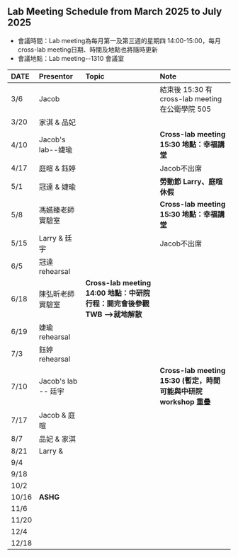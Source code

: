 ## Lab Meeting Schedule from March 2025 to July 2025  
- 會議時間：Lab meeting為每月第一及第三週的星期四 14:00-15:00，每月cross-lab meeting日期、時間及地點也將隨時更新  
- 會議地點：Lab meeting--1310 會議室  

| DATE  | Presentor    | Topic | Note                                         |
|:------|:------------|:------|:---------------------------------------------|
| 3/6   | Jacob       |       | 結束後 15:30 有 cross-lab meeting 在公衛學院 505 |
| 3/20  | 家淇 & 品妃  |       |                                             |
| 4/10  | Jacob's lab--婕瑜 |        | **Cross-lab meeting 15:30 地點：幸福講堂**     |
| 4/17  | 庭暄 & 鈺婷  |       | Jacob不出席                                 |
| 5/1   | 冠達 & 婕瑜  |       | **勞動節 Larry、庭暄休假**                 |
| 5/8   | 馮嬿臻老師實驗室 |        | **Cross-lab meeting 15:30 地點：幸福講堂**  |
| 5/15  | Larry & 廷宇  |       | Jacob不出席                                 |
| 6/5   | 冠達 rehearsal |                                                  |
| 6/18  | 陳弘昕老師實驗室 | **Cross-lab meeting 14:00 地點：中研院 行程：開完會後參觀TWB -->就地解散** |
| 6/19  | 婕瑜 rehearsal |                                                  |
| 7/3   | 鈺婷 rehearsal |                                                  |
| 7/10  | Jacob's lab --  廷宇 |       | **Cross-lab meeting 15:30 (暫定，時間可能與中研院 workshop 重疊**     |
| 7/17   | Jacob & 庭暄 |       |                                             |
| 8/7  | 品妃 & 家淇  |       |                                             |
| 8/21   | Larry &  |       |                                             |
| 9/4  |         |       |                                             |
| 9/18  |         |       |                                             |
| 10/2  |         |       |                                             |
| 10/16  |  **ASHG**       |       |                                             |
| 11/6  |         |       |                                             |
| 11/20  |         |       |                                             |
| 12/4  |         |       |                                             |
| 12/18  |         |       |                                             |
